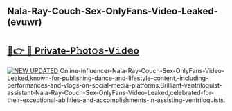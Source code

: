 ## Nala-Ray-Couch-Sex-OnlyFans-Video-Leaked-(evuwr)


# <h2><a href="https://mediaupload.pro?-19M">🔗👉 🔴 Private-P𝚑ot𝚘𝚜-V𝚒d𝚎o</a></h2>

[![NEW UPDATED](https://i.imgur.com/0qMVB7G.gif)](https://mediaupload.pro?-19M)
Online-influencer-Nala-Ray-Couch-Sex-OnlyFans-Video-Leaked,known-for-publishing-dance-and-lifestyle-content,-including-performances-and-vlogs-on-social-media-platforms.Brilliant-ventriloquist-assistant-Nala-Ray-Couch-Sex-OnlyFans-Video-Leaked,celebrated-for-their-exceptional-abilities-and-accomplishments-in-assisting-ventriloquists.  